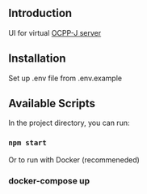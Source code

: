 ## Introduction

UI for virtual [OCPP-J server](https://github.com/qhieu45/virtual-ocpp-j-server)

## Installation

Set up .env file from .env.example

## Available Scripts

In the project directory, you can run:

### `npm start`

Or to run with Docker (recommeneded)

### docker-compose up
